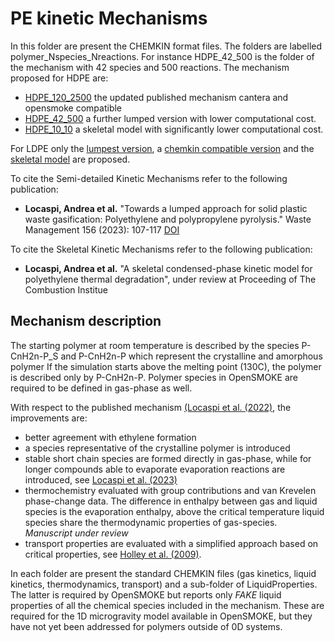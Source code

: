 # PE kinetic Mechanisms

In this folder are present the CHEMKIN format files.
The folders are labelled polymer_Nspecies_Nreactions. For instance HDPE_42_500 
is the folder of the mechanism with 42 species and 500 reactions.
The mechanism proposed for HDPE are:
- [HDPE_120_2500](HDPE_120_2500) the updated published mechanism cantera and 
    opensmoke compatible 
- [HDPE_42_500](HDPE_42_500) a further lumped version with lower computational cost.
- [HDPE_10_10](HDPE_10_10) a skeletal model with significantly lower computational cost.

For LDPE only the [lumpest version](LDPE_42_500), a [chemkin compatible version](LDPE_120_3200)
and the [skeletal model](LDPE_10_10) are proposed. 

To cite the Semi-detailed Kinetic Mechanisms refer to the following publication:
- **Locaspi, Andrea et al.** "Towards a lumped approach for solid plastic waste gasification: Polyethylene and polypropylene pyrolysis." Waste Management 156 (2023): 107-117 [DOI](https://doi.org/10.1016/j.wasman.2022.11.028)

To cite the Skeletal Kinetic Mechanisms refer to the following publication:
- **Locaspi, Andrea et al.** "A skeletal condensed-phase kinetic model for polyethylene thermal degradation", under review at Proceeding of The Combustion Institue
  
## Mechanism description

The starting polymer at room temperature is described by the species
P-CnH2n-P_S and P-CnH2n-P which represent the crystalline and amorphous polymer
If the simulation starts above the melting point (130C), the polymer is 
described only by P-CnH2n-P. Polymer species in OpenSMOKE are required to be 
defined in gas-phase as well.

With respect to the published mechanism [(Locaspi et al. (2022)](https://doi.org/10.1016/j.wasman.2022.11.028), 
the improvements are:
- better agreement with ethylene formation
- a species representative of the crystalline polymer is introduced
- stable short chain species are formed directly in gas-phase, while for longer
   compounds able to evaporate evaporation reactions are introduced, see [Locaspi et al. (2023)](https://doi.org/10.1016/j.jaap.2023.105960)  
- thermochemistry evaluated with group contributions and van Krevelen phase-change
   data. The difference in enthalpy between gas and liquid species is the 
   evaporation enthalpy, above the critical temperature liquid species share
   the thermodynamic properties of gas-species. *Manuscript under review*
- transport properties are evaluated with a simplified approach based on critical
   properties, see [Holley et al. (2009)](http://dx.doi.org/10.1016/j.proci.2008.05.067).

In each folder are present the standard CHEMKIN files (gas kinetics, liquid kinetics, 
thermodynamics, transport) and a sub-folder of LiquidProperties.
The latter is required by OpenSMOKE but reports only *FAKE* liquid properties of
all the chemical species included in the mechanism. These are required for the 
1D microgravity model available in OpenSMOKE, but they have not yet been addressed 
for polymers outside of 0D systems.
  
 



